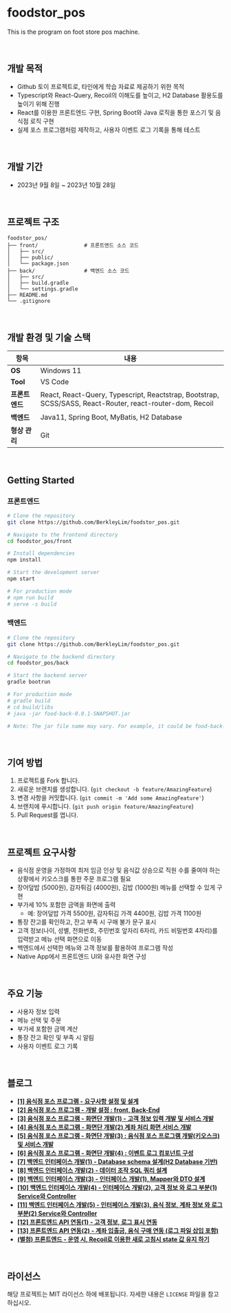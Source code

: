# foodstor_pos

This is the program on foot store pos machine.

<br/>

## 개발 목적

- Github 토이 프로젝트로, 타인에게 학습 자료로 제공하기 위한 목적
- Typescript와 React-Query, Recoil의 이해도를 높이고, H2 Database 활용도를 높이기 위해 진행
- React를 이용한 프론트엔드 구현, Spring Boot와 Java 로직을 통한 포스기 및 음식점 로직 구현
- 실제 포스 프로그램처럼 제작하고, 사용자 이벤트 로그 기록을 통해 테스트
<br/>

## 개발 기간

- 2023년 9월 8일 ~ 2023년 10월 28일
<br/>

## 프로젝트 구조

```
foodstor_pos/
├── front/               # 프론트엔드 소스 코드
│   ├── src/
│   ├── public/
│   └── package.json
├── back/                # 백엔드 소스 코드
│   ├── src/
│   ├── build.gradle
│   └── settings.gradle
├── README.md
└── .gitignore
```
<br/>

## 개발 환경 및 기술 스택

| **항목**      | **내용**                                                                 |
|---------------|--------------------------------------------------------------------------|
| **OS**        | Windows 11                                                               |
| **Tool**      | VS Code                                                                  |
| **프론트 엔드** | React, React-Query, Typescript, Reactstrap, Bootstrap, SCSS/SASS, React-Router, react-router-dom, Recoil |
| **백엔드**    | Java11, Spring Boot, MyBatis, H2 Database                                |
| **형상 관리** | Git                                                                      |

<br/>

## Getting Started

### 프론트엔드
```bash
# Clone the repository
git clone https://github.com/BerkleyLim/foodstor_pos.git

# Navigate to the frontend directory
cd foodstor_pos/front

# Install dependencies
npm install

# Start the development server
npm start

# For production mode
# npm run build
# serve -s build
```

### 백엔드
```bash
# Clone the repository
git clone https://github.com/BerkleyLim/foodstor_pos.git

# Navigate to the backend directory
cd foodstor_pos/back

# Start the backend server
gradle bootrun

# For production mode
# gradle build
# cd build/libs
# java -jar food-back-0.0.1-SNAPSHOT.jar

# Note: The jar file name may vary. For example, it could be food-back-0.0.2-SNAPSHOT.jar.
```
<br/>

## 기여 방법

1. 프로젝트를 Fork 합니다.
2. 새로운 브랜치를 생성합니다. (`git checkout -b feature/AmazingFeature`)
3. 변경 사항을 커밋합니다. (`git commit -m 'Add some AmazingFeature'`)
4. 브랜치에 푸시합니다. (`git push origin feature/AmazingFeature`)
5. Pull Request를 엽니다.
<br/>


## 프로젝트 요구사항

- 음식점 운영을 가정하여 최저 임금 인상 및 음식값 상승으로 직원 수를 줄여야 하는 상황에서 키오스크를 통한 주문 프로그램 필요
- 장어덮밥 (5000원), 감자튀김 (4000원), 김밥 (1000원) 메뉴를 선택할 수 있게 구현
- 부가세 10% 포함한 금액을 화면에 출력
  - 예: 장어덮밥 가격 5500원, 감자튀김 가격 4400원, 김밥 가격 1100원
- 통장 잔고를 확인하고, 잔고 부족 시 구매 불가 문구 표시
- 고객 정보(나이, 성별, 전화번호, 주민번호 앞자리 6자리, 카드 비밀번호 4자리)를 입력받고 메뉴 선택 화면으로 이동
- 백엔드에서 선택한 메뉴와 고객 정보를 활용하여 프로그램 작성
- Native App에서 프론트엔드 UI와 유사한 화면 구성
<br/>

## 주요 기능

- 사용자 정보 입력
- 메뉴 선택 및 주문
- 부가세 포함한 금액 계산
- 통장 잔고 확인 및 부족 시 알림
- 사용자 이벤트 로그 기록
<br/>

## 블로그

- [**[1] 음식점 포스 프로그램 - 요구사항 설정 및 설계**](https://berkley.tistory.com/45)
- [**[2] 음식점 포스 프로그램 - 개발 설정 : front, Back-End**](https://berkley.tistory.com/46)
- [**[3] 음식점 포스 프로그램 - 화면단 개발(1) - 고객 정보 입력 개발 및 서비스 개발**](https://berkley.tistory.com/47)
- [**[4] 음식점 포스 프로그램 - 화면단 개발(2) 계좌 처리 화면 서비스 개발**](https://berkley.tistory.com/48)
- [**[5] 음식점 포스 프로그램 - 화면단 개발(3) : 음식점 포스 프로그램 개발(키오스크) 및 서비스 개발**](https://berkley.tistory.com/49)
- [**[6] 음식점 포스 프로그램 - 화면단 개발(4) : 이벤트 로그 컴포넌트 구성**](https://berkley.tistory.com/50)
- [**[7] 백엔드 인터페이스 개발(1) - Database schema 설계(H2 Database 기반)**](https://berkley.tistory.com/51)
- [**[8] 백엔드 인터페이스 개발(2) - 데이터 조작 SQL 쿼리 설계**](https://berkley.tistory.com/52)
- [**[9] 백엔드 인터페이스 개발(3) - 인터페이스 개발(1), Mapper와 DTO 설계**](https://berkley.tistory.com/53)
- [**[10] 백엔드 인터페이스 개발(4) - 인터페이스 개발(2), 고객 정보 와 로그 부분(1) Service와 Controller**](https://berkley.tistory.com/54)
- [**[11] 백엔드 인터페이스 개발(5) - 인터페이스 개발(3), 음식 정보, 계좌 정보 와 로그 부분(2) Service와 Controller**](https://berkley.tistory.com/55)
- [**[12] 프론트엔드 API 연동(1) - 고객 정보, 로그 표시 연동**](https://berkley.tistory.com/56)
- [**[13] 프론트엔드 API 연동(2) - 계좌 입출금, 음식 구매 연동 (로그 파일 삽입 포함)**](https://berkley.tistory.com/57)
- [**(별첨) 프론트엔드 - 운영 시, Recoil로 이용한 새로 고침시 state 값 유지 하기**](https://berkley.tistory.com/58)
<br/>

## 라이선스

해당 프로젝트는 MIT 라이선스 하에 배포됩니다. 자세한 내용은 `LICENSE` 파일을 참고하십시오.
